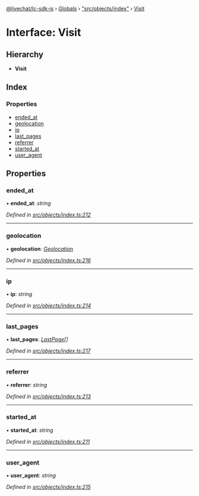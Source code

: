 [@livechat/lc-sdk-js](../README.md) › [Globals](../globals.md) › ["src/objects/index"](../modules/_src_objects_index_.md) › [Visit](_src_objects_index_.visit.md)

# Interface: Visit

## Hierarchy

* **Visit**

## Index

### Properties

* [ended_at](_src_objects_index_.visit.md#ended_at)
* [geolocation](_src_objects_index_.visit.md#geolocation)
* [ip](_src_objects_index_.visit.md#ip)
* [last_pages](_src_objects_index_.visit.md#last_pages)
* [referrer](_src_objects_index_.visit.md#referrer)
* [started_at](_src_objects_index_.visit.md#started_at)
* [user_agent](_src_objects_index_.visit.md#user_agent)

## Properties

###  ended_at

• **ended_at**: *string*

*Defined in [src/objects/index.ts:212](https://github.com/livechat/lc-sdk-js/blob/adb7bb1/src/objects/index.ts#L212)*

___

###  geolocation

• **geolocation**: *[Geolocation](_src_objects_index_.geolocation.md)*

*Defined in [src/objects/index.ts:216](https://github.com/livechat/lc-sdk-js/blob/adb7bb1/src/objects/index.ts#L216)*

___

###  ip

• **ip**: *string*

*Defined in [src/objects/index.ts:214](https://github.com/livechat/lc-sdk-js/blob/adb7bb1/src/objects/index.ts#L214)*

___

###  last_pages

• **last_pages**: *[LastPage](_src_objects_index_.lastpage.md)[]*

*Defined in [src/objects/index.ts:217](https://github.com/livechat/lc-sdk-js/blob/adb7bb1/src/objects/index.ts#L217)*

___

###  referrer

• **referrer**: *string*

*Defined in [src/objects/index.ts:213](https://github.com/livechat/lc-sdk-js/blob/adb7bb1/src/objects/index.ts#L213)*

___

###  started_at

• **started_at**: *string*

*Defined in [src/objects/index.ts:211](https://github.com/livechat/lc-sdk-js/blob/adb7bb1/src/objects/index.ts#L211)*

___

###  user_agent

• **user_agent**: *string*

*Defined in [src/objects/index.ts:215](https://github.com/livechat/lc-sdk-js/blob/adb7bb1/src/objects/index.ts#L215)*
